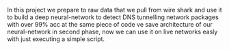 In this project we prepare to raw data that we pull from wire shark and use it to build a deep neural-network to detect DNS tunnelling network packages with over 99% acc
at the same piece of code ve save architecture of our neural-network
in second phase, now we can use it on live networks easly with just executing a simple script.
